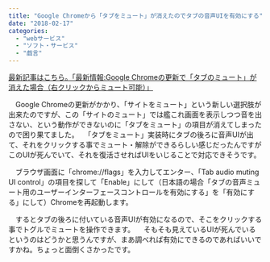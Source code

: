 ```yaml
---
title: "Google Chromeから「タブをミュート」が消えたのでタブの音声UIを有効にする"
date: "2018-02-17"
categories: 
  - "webサービス"
  - "ソフト・サービス"
  - "戯言"
---
```


[最新記事はこちら。「最新情報:Google Chromeの更新で「タブのミュート」が消えた場合（右クリックからミュート可能）」](https://techblog.show-ya.blue/?p=3196)

　Google Chromeの更新がかかり、「サイトをミュート」という新しい選択肢が出来たのですが、この「サイトのミュート」では艦これ画面を表示しつつ音を出さない、という動作ができないのに「タブをミュート」の項目が消えてしまったので困り果てました。 　「タブをミュート」実装時にタブの後ろに音声UIが出て、それをクリックする事でミュート・解除ができるらしい感じだったんですがこのUIが死んでいて、それを復活させればUIをいじることで対応できそうです。

　ブラウザ画面に「chrome://flags」を入力してエンター、「Tab audio muting UI control」の項目を探して「Enable」にして（日本語の場合「タブの音声ミュート用のユーザーインターフェースコントロールを有効にする」を「有効にする」にして）Chromeを再起動します。

　するとタブの後ろに付いている音声UIが有効になるので、そこをクリックする事でトグルでミュートを操作できます。 　そもそも見えているUIが死んでいるというのはどうかと思うんですが、まあ調べれば有効にできるのであればいいですかね。ちょっと面倒くさかったです。
